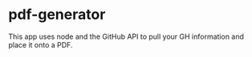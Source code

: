 # pdf-generator
This app uses node and the GitHub API to pull your GH information and place it onto a PDF.
